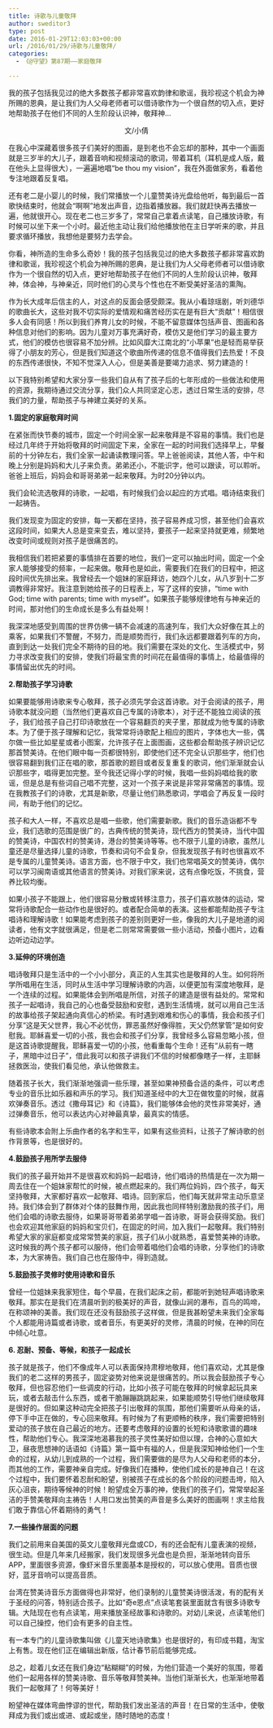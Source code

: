 ```yaml
---
title: 诗歌与儿童敬拜
author: sweditor3
type: post
date: 2016-01-29T12:03:03+00:00
url: /2016/01/29/诗歌与儿童敬拜/
categories:
  - 《@守望》第87期——家庭敬拜

---
```

我的孩子包括我见过的绝大多数孩子都非常喜欢韵律和歌谣，我珍视这个机会为神所赐的恩典，是让我们为人父母老师者可以借诗歌作为一个很自然的切入点，更好地帮助孩子在他们不同的人生阶段认识神，敬拜神&#8230;&nbsp; 

<!--more-->

<p style="text-align: center;">
  文/小倩
</p>

在我心中深藏着很多孩子们美好的图画，是到老也不会忘却的那种，其中一个画面就是三岁半的大儿子，跟着音响和视频滚动的歌词，带着耳机（耳机是成人版，戴在他头上显得很大），一遍遍地唱&ldquo;be thou my vision&rdquo;，我在外面做家务，看着他专注地跟着反复唱。 

还有老二是小婴儿的时候，我们常播放一个儿童赞美诗光盘给他听，每到最后一首歌快结束时，他就会&ldquo;啊啊&rdquo;地发出声音，边指着播放器。我们就赶快再去播放一遍，他就很开心。现在老二也三岁多了，常常自己拿着点读笔，自己播放诗歌，有时候可以坐下来一个小时。最近他主动让我们给他播放他在主日学听来的歌，并且要求循环播放，我想他是要努力去学会。 

你看，神所造的生命多么奇妙！我的孩子包括我见过的绝大多数孩子都非常喜欢韵律和歌谣，我珍视这个机会为神所赐的恩典，是让我们为人父母老师者可以借诗歌作为一个很自然的切入点，更好地帮助孩子在他们不同的人生阶段认识神，敬拜神，体会神，与神亲近，同时他们的心灵与个性也在不断受美好圣洁的熏陶。 

作为长大成年后信主的人，对这点的反面会感受颇深。我从小看琼瑶剧，听刘德华的歌曲长大，这些对我不切实际的爱情观和痛苦经历实在是有巨大&ldquo;贡献&rdquo;！相信很多人会有同感！所以到我们养育儿女的时候，不能不留意媒体包括声音、图画和各种信息对他们的影响。因为儿童对万事充满好奇，模仿又是他们学习的最主要方式，他们的模仿也很容易不加分辨。比如风靡大江南北的&ldquo;小苹果&rdquo;也是轻而易举获得了小朋友的芳心，但是我们知道这个歌曲所传递的信息不值得我们去热爱！不良的东西传递很快，不知不觉深入人心，但是美善是要竭力追求、努力建造的！ 

以下我特别希望和大家分享一些我们自从有了孩子后的七年形成的一些做法和使用的资源，我期待通过交流分享，我们众人共同坚定心志，透过日常生活的安排，尽我们的力量，帮助孩子与神建立美好的关系。 

**1.固定的家庭敬拜时间** 

在紧张而快节奏的城市，固定一个时间全家一起来敬拜是不容易的事情。我们也是经过几年终于开始将敬拜的时间固定下来，全家在一起的时间我们选择早上，早餐前的十分钟左右，我们全家一起诵读教理问答。早上爸爸阅读，其他人答，中午和晚上分别是妈妈和大儿子来负责。弟弟还小，不能识字，他可以跟读，可以聆听。爸爸上班后，妈妈会和哥哥弟弟一起来敬拜。为时20分钟以内。 

我们会轮流选敬拜的诗歌，一起唱，有时候我们会以起应的方式唱。唱诗结束我们一起祷告。 

我们发现变为固定的安排，每一天都在坚持，孩子容易养成习惯，甚至他们会喜欢这段时间，如果大人总是变来变去，难以坚持，要孩子一起来坚持就更难，频繁地改变时间或规则对孩子是很痛苦的。 

我相信我们若把紧要的事情排在首要的地位，我们一定可以抽出时间，固定一个全家人能够接受的频率，一起来做。敬拜也是如此，需要我们在我们的日程中，把这段时间优先排出来。我曾经去一个姐妹的家庭拜访，她四个儿女，从八岁到十二岁调教得非常好。我注意到她给孩子的日程表上，写了这样的安排，&ldquo;time with God; time with parents; time with myself&rdquo;。如果孩子能够规律地有与神亲近的时间，那对他们的生命成长是多么有益处啊！ 

我深深地感受到周围的世界仿佛一辆不会减速的高速列车，我们大众好像在其上的乘客，如果我们不警醒，不努力，而是顺势而行，我们永远都要跟着列车的方向，直到到达一处我们完全不期待的目的地。我们需要在深处的文化、生活模式中，努力寻求改变我们的安排，使我们将最宝贵的时间花在最值得的事情上，给最值得的事情留出优先的时间。 

**2.帮助孩子学习诗歌** 

如果要能够用诗歌来专心敬拜，孩子必须先学会这首诗歌。对于会阅读的孩子，用诗歌本就没问题（当然他们更喜欢自己专属的诗歌本），对于还不能独立阅读的孩子，我们给孩子自己打印诗歌放在一个容易翻页的夹子里，那就成为他专属的诗歌本。为了便于孩子理解和记忆，我常常将诗歌配上相应的图片，字体也大一些，偶尔做一些比如星星或者小图案，允许孩子在上面图画，这些都会帮助孩子辨识记忆那首赞美诗。在他们眼中每一页都很特别，即使他们还不完全认识那些字，他们也很容易翻到我们正在唱的歌，那首歌的题目或者反复重复的歌词，他们渐渐就会认识那些字，唱得更加完整。至今我还记得小学的时候，我唱一些妈妈唱给我的歌谣，但是总是有些词自己唱不完整，这对一个孩子来说是非常非常痛苦的事情。现在我教孩子们的诗歌，尤其是新歌，尽量让他们熟悉歌词，学唱会了再反复一段时间，有助于他们的记忆。 

孩子和大人一样，不喜欢总是唱一些歌，他们需要新歌。我们的音乐造诣都不专业，我们选歌的范围是很广的，古典传统的赞美诗，现代西方的赞美诗，当代中国的赞美诗，中国农村的赞美诗，港台的赞美诗等等。也不限于儿童的诗歌，虽然儿童还是尽量选择儿童的诗歌，节奏和词句不会复杂，但我发现孩子有时也很喜欢不是专属的儿童赞美诗。语言方面，也不限于中文，我们也常唱英文的赞美诗，偶尔可以学习闽南语或其他语言的赞美诗。对我们家来说，这有点像吃饭，不挑食，营养比较均衡。 

如果小孩子不能跟上，他们很容易分散或转移注意力，孩子们喜欢肢体的运动，常常将诗歌配合一些动作也是很好的。或者配合简单的表演。这些都能帮助孩子专注唱诗和理解诗歌！如果能考虑到孩子的差别则更好一些，像我的大儿子是地道的阅读者，他有文字就很满足，但是老二则常常需要做一些小活动，预备小图片，边看边听边动边学。 

**3.延伸的环境创造** 

唱诗敬拜只是生活中的一个小小部分，真正的人生其实也是敬拜的人生。如何将所学所唱用在生活，同时从生活中学习理解诗歌的内涵，以便更加有深度地敬拜，是一个连续的过程。如果能体会到所唱是所信，对孩子的建造是很有益处的。常常和孩子一起唱诗，我自己的心也备受鼓励和安慰，遇到生活情境，就可以用自己生活的故事给孩子架起通向真信心的桥梁。有时遇到艰难和伤心的事情，我会和孩子们分享&ldquo;这是天父世界，我心不必忧伤，罪恶虽然好像得胜，天父仍然掌管&rdquo;是如何安慰我。耶稣喜爱一切的小孩，我也会和孩子们分享，我曾经多么容易忽略小孩，但是这首诗歌提醒我，耶稣喜爱一切的小孩，他看重每个生命！还有&ldquo;从前有一瞎子，黑暗中过日子&rdquo;，借此我可以和孩子讲我们不信的时候都像瞎子一样，主耶稣拯救医治，使我们看见他，承认他做救主。 

随着孩子长大，我们渐渐地强调一些乐理，甚至如果神预备合适的条件，可以考虑专业的音乐比如乐器和声乐的学习。我们知道圣经中的大卫在做牧童的时候，就喜欢弹奏音乐。透过《撒母耳记》和《诗篇》，我们能够体会他的灵性非常美好，通过弹奏音乐，他可以表达内心对神最真挚，最真实的情感。 

有些诗歌本会附上乐曲作者的名字和生平，如果有这些资料，让孩子了解诗歌的创作背景等，也是很好的。 

**4.鼓励孩子用所学去服侍** 

我们的孩子最开始并不是很喜欢和妈妈一起唱诗，他们唱诗的热情是在一次为期一周去住在一个姐妹家帮忙的时候，被点燃起来的。我们两位妈妈，四个孩子，每天坚持敬拜，大家都好喜欢一起敬拜、唱诗。回到家后，他们每天就非常主动乐意坚持。我们体会到了群体对个体的鼓舞作用，因此我也同样特别激励我的孩子们，用他们会唱的诗歌去服侍，如果哥哥带着弟弟学唱一首诗歌，哥哥会获得奖励。我们也会欢迎其他家庭的妈妈和宝贝们，在固定的时间，加入我们一起敬拜。我们特别希望大家的家庭都变成常常赞美的家庭，孩子们从小就熟悉，喜爱赞美神的诗歌。这时候我的两个孩子都可以服侍，他们会带着唱他们会唱的诗歌，分享他们的诗歌本，为大家祷告。我们自己也在服侍中，得到造就。 

**5.鼓励孩子灵修时使用诗歌和音乐** 

曾经一位姐妹来我家短住，每个早晨，在我们起床之前，都能听到她轻声唱诗歌来敬拜。那实在是我们在清晨听到的极美好的声音，就像山涧的瀑布，百鸟的鸣啼，在称颂神的美善。我们现在还没有鼓励孩子这样做，但是我甚盼望未来我们全家每个人都能用诗篇或者诗歌，或者音乐，有更美好的灵修，清晨的时候，在神的同在中倾心吐意。 

**6. 忍耐、预备、等候，和孩子一起成长** 

孩子就是孩子，他们不像成年人可以表面保持肃穆地敬拜，他们喜欢动，尤其是像我们的老二这样的男孩子，固定姿势对他来说是很痛苦的。所以我会鼓励孩子专心敬拜，但也容忍他们一些调皮的行动，比如小孩子可能在敬拜的时候拿起玩具来玩，或者去敲击什么东西，或者干脆蹦蹦跳跳起来，如果能顺势引导他们继续敬拜是很好的。但如果这种动完全把孩子引出敬拜的氛围，那他们需要听从母亲的话，停下手中正在做的，专心回来敬拜。有时候为了有更顺畅的秩序，我们需要把特别爱动的孩子放在自己最近的地方。还要考虑敬拜的设置的长短和诗歌歌谱的趣味性，帮助他们专心。我深深地渴慕我的孩子灵性美好如但以理，合神的心意如大卫，昼夜思想神的话语如《诗篇》第一篇中有福的人，但是我深知神给他们一个生命的过程，从幼儿到成熟的一个过程，我们需要做的是尽为人父母和老师的本分，而其他的工作，需要神亲自完成。好像我们在播种，使他们成长的是神自己！在这个过程中，我们要怀着忍耐和盼望，别被孩子在成长的各个阶段的问题击垮，陷入灰心沮丧，期待等候神的时候！盼望成全万事的神，使我们的孩子们，常常举起圣洁的手赞美敬拜向主祷告！人用口发出赞美的声音是多么美好的图画啊！求主给我们敢于靠信心怀着期待的勇气！ 

**7.一些操作层面的问题** 

我们之前用来自美国的英文儿童敬拜光盘或CD，有的还会配有儿童表演的视频，很生动。但是几年来几经搬家，我们发现很多光盘也是负担，渐渐地转向音乐APP，里面很多资源，像虾米音乐里面基本是授权的，可以放心使用。音质也很好，蓝牙音响可以提高音质。
	  
台湾在赞美诗音乐方面做得也非常好，他们录制的儿童赞美诗很活泼，有的配有关于圣经的问答，特别适合孩子。比如&ldquo;奇e恩点&rdquo;点读笔套装里面就含有很多诗歌专辑。大陆现在也有点读笔，用来播放圣经故事和诗歌的。对幼儿来说，点读笔他们可以自己操控，他们会有更多的自主性。 

有一本专门的儿童诗歌集叫做《儿童天地诗歌集》也是很好的，有印成书籍，淘宝上有售。现在他们正在编辑出新版，估计春节前后能够完成。 

总之，趁着儿女还在我们身边&ldquo;粘糊糊&rdquo;的时候，为他们营造一个美好的氛围，带着他们一起用各样的赞美诗歌、音乐等敬拜赞美神。当他们渐渐长大，也渐渐地带着我们一起敬拜了！何等美好！ 

盼望神在媒体弯曲悖谬的世代，帮助我们发出圣洁的声音！在日常的生活中，使敬拜成为我们或出或进、或起或坐，随时随地的态度！